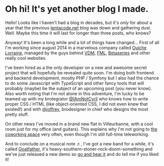 # Oh hi! It's yet another blog I made.

Hello! Looks like I haven't had a blog in decades, but it's *only* for about a year that the previous [tentacode.net](http://tentacode.net) blog was down and gathering dust. Well. Maybe this time it will last for longer than three posts, who knows?

Anyway! It's been a long while and a lot of things have changed… First of all I'm working since august 2014 in a marvelous company called [Ouiche Lorraine](http://www.ouichelorraine.com/), managed by the guys behind [VDM](https://www.viedemerde.fr/), [FML](http://www.fmylife.com/), [Betaseries](http://www.betaseries.com) and other really cool websites.

I've been hired as a the only developer on a new and awesome secret project that will hopefully be revealed quite soon. I'm doing both frontend and backend development, mostly PHP / Symfony but I also had the chance to do some Javascript with TypeScript and other fancy tools that will probably (maybe) be the subject of an upcoming post (you never know). Also worth noting that I'm not alone in this adventure, I'm lucky to be teamed up with my brotegrator [@IAmNotCyril](https://twitter.com/IAmNotCyril) who knows how to write proper CSS / HTML (like object-oriented CSS, I did not even knew that existed!) and with [@joffrey](https://twitter.com/joffrey), brodesigner in chief who designs the most pretty stuff.

On other news I've moved in a brand new flat in Villeurbanne, with a cool room just for my office (and guitars). This explains why I'm not going to [the coworking space](http://la-cordee.net) very often, even though I'm still full-time teleworking.

And to conclude on a musical note ♬, I've got a new band for a while, it's called [Goatfather](https://www.facebook.com/goatfatherstoner), it's heavy-southern-stoner-rock-doom-something and we've just released a new demo so [go and hear it](https://soundcloud.com/goatfather/sets/demo) and do tell me if you liked it!